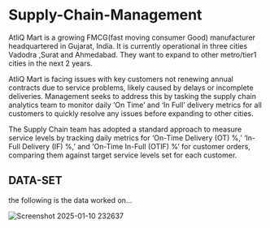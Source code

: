 # Supply-Chain-Management


AtliQ Mart is a growing FMCG(fast moving consumer Good) manufacturer headquartered in Gujarat, India. It is currently operational in three cities Vadodra ,Surat and Ahmedabad. They want to expand to other metro/tier1 cities in the next 2 years.

AtliQ Mart is facing issues with key customers not renewing annual contracts due to service problems, likely caused by delays or incomplete deliveries. Management seeks to address this by tasking the supply chain analytics team to monitor daily ‘On Time’ and ‘In Full’ delivery metrics for all customers to quickly resolve any issues before expanding to other cities.

The Supply Chain team has adopted a standard approach to measure service levels by tracking daily metrics for ‘On-Time Delivery (OT) %,’ ‘In-Full Delivery (IF) %,’ and ‘On-Time In-Full (OTIF) %’ for customer orders, comparing them against target service levels set for each customer.



##  **DATA-SET**

the following is the data worked on...


![Screenshot 2025-01-10 232637](https://github.com/user-attachments/assets/205901d7-91bd-4d1b-8640-3ea8acfb2fd5)



